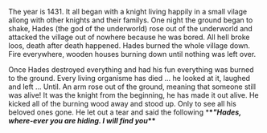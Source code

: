 The year is 1431. It all began with a knight living happily in a small vilage allong with other knights and their familys. One night the ground began to shake, Hades (the god of the underworld) rose out of the underworld and attacked the village out of nowhere because he was bored. All hell broke loos, death after death happened. Hades burned the whole village down. Fire everywhere, wooden houses burning down until nothing was left over.

Once Hades destroyed everything and had his fun everything was burned to the ground. Every living organisme has died ... he looked at it, laughed and left ... Until. An arm rose out of the ground, meaning that someone still was alive! It was the knight from the beginning, he has made it out alive. He kicked all of the burning wood away and stood up. Only to see all his beloved ones gone. He let out a tear and said the following \***\*_"Hades, where-ever you are hiding. I will find you_\*\***
